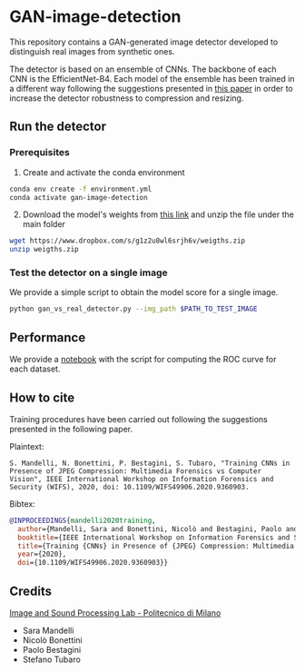# GAN-image-detection
This repository contains a GAN-generated image detector developed to distinguish real images from synthetic ones.

The detector is based on an ensemble of CNNs.
The backbone of each CNN is the EfficientNet-B4.
Each model of the ensemble has been trained in a different way following the suggestions presented in [this paper](https://ieeexplore.ieee.org/abstract/document/9360903) in order to increase the detector robustness to compression and resizing.

## Run the detector

### Prerequisites
1. Create and activate the conda environment
```bash
conda env create -f environment.yml
conda activate gan-image-detection
```
2. Download the model's weights from [this link](https://www.dropbox.com/s/g1z2u8wl6srjh6v/weigths.zip) and unzip the file under the main folder
```bash
wget https://www.dropbox.com/s/g1z2u8wl6srjh6v/weigths.zip
unzip weigths.zip
```

### Test the detector on a single image
We provide a simple script to obtain the model score for a single image.
```bash
python gan_vs_real_detector.py --img_path $PATH_TO_TEST_IMAGE
```

## Performance
We provide a [notebook](https://github.com/polimi-ispl/GAN-image-detection/blob/main/roc_curves.ipynb) with the script for computing the ROC curve for each dataset.

## How to cite
Training procedures have been carried out following the suggestions presented in the following paper.

Plaintext:
```
S. Mandelli, N. Bonettini, P. Bestagini, S. Tubaro, "Training CNNs in Presence of JPEG Compression: Multimedia Forensics vs Computer Vision", IEEE International Workshop on Information Forensics and Security (WIFS), 2020, doi: 10.1109/WIFS49906.2020.9360903.
```

Bibtex:
```bibtex
@INPROCEEDINGS{mandelli2020training,
  author={Mandelli, Sara and Bonettini, Nicolò and Bestagini, Paolo and Tubaro, Stefano},
  booktitle={IEEE International Workshop on Information Forensics and Security (WIFS)}, 
  title={Training {CNNs} in Presence of {JPEG} Compression: Multimedia Forensics vs Computer Vision}, 
  year={2020},
  doi={10.1109/WIFS49906.2020.9360903}}
```

## Credits
[Image and Sound Processing Lab - Politecnico di Milano](http://ispl.deib.polimi.it/)
- Sara Mandelli
- Nicolò Bonettini
- Paolo Bestagini
- Stefano Tubaro